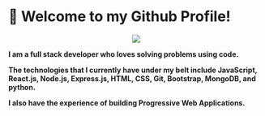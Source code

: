 # :wave: Welcome to my Github Profile!

<p align="center">
<!-- <img src= "https://ruya.studio/assets/images/dev.webp" width="600" height="350" /> -->
 <img src='[https://ruya.studio/assets/images/dev.webp](https://camo.githubusercontent.com/27e32e3509a085cee5205e1a92839a3128040fec7c23cdd956e1a7d5b47794a3/68747470733a2f2f6d656469612e6c6963646e2e636f6d2f646d732f696d6167652f4434443132415148327a5130644e766d6e74512f61727469636c652d636f7665725f696d6167652d736872696e6b5f3630305f323030302f302f313731353935323939393834313f653d3231343734383336343726763d6265746126743d4549556e33686d6950756e6f4530636a7230754d5a6f4b523839697234554e38634a33686c5a726d5f7838)' />
</p>

**I am a full stack developer who loves solving problems using code.**

**The technologies that I currently have under my belt include JavaScript, React.js, Node.js, Express.js, HTML, CSS, Git, Bootstrap, MongoDB, and python.**

**I also have the experience of building Progressive Web Applications.**

##

<span align="center">
 

</span>

